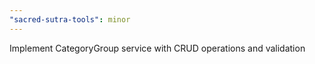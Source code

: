 ```yaml
---
"sacred-sutra-tools": minor
---
```


Implement CategoryGroup service with CRUD operations and validation
